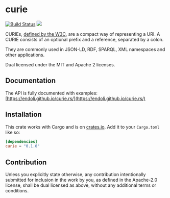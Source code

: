 # curie

[![Build Status](https://travis-ci.org/endoli/curie.rs.svg?branch=master)](https://travis-ci.org/endoli/curie.rs)
[![](http://meritbadge.herokuapp.com/curie)](https://crates.io/crates/curie)

CURIEs, [defined by the W3C](https://www.w3.org/TR/curie/), are a compact
way of representing a URI.  A CURIE consists of an optional prefix and a
reference, separated by a colon.

They are commonly used in JSON-LD, RDF, SPARQL, XML namespaces and other
applications.

Dual licensed under the MIT and Apache 2 licenses.

## Documentation

The API is fully documented with examples:
[https://endoli.github.io/curie.rs/](https://endoli.github.io/curie.rs/)

## Installation

This crate works with Cargo and is on
[crates.io](https://crates.io/crates/curie).
Add it to your `Cargo.toml` like so:

```toml
[dependencies]
curie = "0.1.0"
```

## Contribution

Unless you explicitly state otherwise, any contribution
intentionally submitted for inclusion in the work by you,
as defined in the Apache-2.0 license, shall be dual licensed
as above, without any additional terms or conditions.
